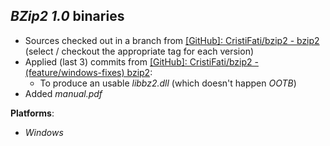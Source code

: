 *BZip2 1.0* binaries
--------------------

- Sources checked out in a branch from [[GitHub]: CristiFati/bzip2 - bzip2](https://github.com/CristiFati/bzip2) (select / checkout the appropriate tag for each version)
- Applied (last 3) commits from [[GitHub]: CristiFati/bzip2 - (feature/windows-fixes) bzip2](https://github.com/CristiFati/bzip2/tree/feature/windows-fixes):
    - To produce an usable *libbz2.dll* (which doesn't happen *OOTB*)
- Added *manual.pdf*

**Platforms**:
- *Windows*

